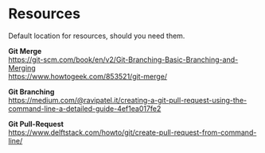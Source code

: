 # Resources

Default location for resources, should you need them. 

**Git Merge**  
https://git-scm.com/book/en/v2/Git-Branching-Basic-Branching-and-Merging  
https://www.howtogeek.com/853521/git-merge/

**Git Branching**  
https://medium.com/@ravipatel.it/creating-a-git-pull-request-using-the-command-line-a-detailed-guide-4ef1ea017fe2

**Git Pull-Request**  
https://www.delftstack.com/howto/git/create-pull-request-from-command-line/
